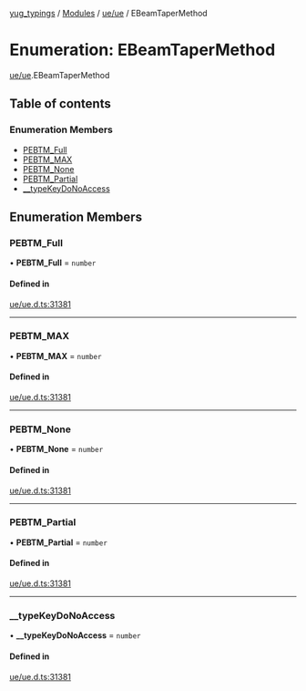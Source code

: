[yug_typings](../README.md) / [Modules](../modules.md) / [ue/ue](../modules/ue_ue.md) / EBeamTaperMethod

# Enumeration: EBeamTaperMethod

[ue/ue](../modules/ue_ue.md).EBeamTaperMethod

## Table of contents

### Enumeration Members

- [PEBTM\_Full](ue_ue.EBeamTaperMethod.md#pebtm_full)
- [PEBTM\_MAX](ue_ue.EBeamTaperMethod.md#pebtm_max)
- [PEBTM\_None](ue_ue.EBeamTaperMethod.md#pebtm_none)
- [PEBTM\_Partial](ue_ue.EBeamTaperMethod.md#pebtm_partial)
- [\_\_typeKeyDoNoAccess](ue_ue.EBeamTaperMethod.md#__typekeydonoaccess)

## Enumeration Members

### PEBTM\_Full

• **PEBTM\_Full** = `number`

#### Defined in

[ue/ue.d.ts:31381](https://github.com/YugMetaverse/yug_typings/blob/25cad34/ue/ue.d.ts#L31381)

___

### PEBTM\_MAX

• **PEBTM\_MAX** = `number`

#### Defined in

[ue/ue.d.ts:31381](https://github.com/YugMetaverse/yug_typings/blob/25cad34/ue/ue.d.ts#L31381)

___

### PEBTM\_None

• **PEBTM\_None** = `number`

#### Defined in

[ue/ue.d.ts:31381](https://github.com/YugMetaverse/yug_typings/blob/25cad34/ue/ue.d.ts#L31381)

___

### PEBTM\_Partial

• **PEBTM\_Partial** = `number`

#### Defined in

[ue/ue.d.ts:31381](https://github.com/YugMetaverse/yug_typings/blob/25cad34/ue/ue.d.ts#L31381)

___

### \_\_typeKeyDoNoAccess

• **\_\_typeKeyDoNoAccess** = `number`

#### Defined in

[ue/ue.d.ts:31381](https://github.com/YugMetaverse/yug_typings/blob/25cad34/ue/ue.d.ts#L31381)
